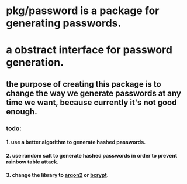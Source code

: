 # pkg/password is a package for generating passwords.
# a obstract interface for password generation.

## the purpose of creating this package is to change the way we generate passwords at any time we want, because currently it's not good enough.
### todo:
#### 1. use a better algorithm to generate hashed passwords.
#### 2. use random salt to generate hashed passwords in order to prevent rainbow table attack.
#### 3. change the library to [argon2](https://en.wikipedia.org/wiki/Argon2) or [bcrypt](https://en.wikipedia.org/wiki/Bcrypt).

